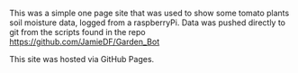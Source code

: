 This was a simple one page site that was used to show some tomato plants soil moisture data, logged from a raspberryPi.  Data was pushed directly to git from the scripts found in the repo https://github.com/JamieDF/Garden_Bot

This site was hosted via GitHub Pages.
